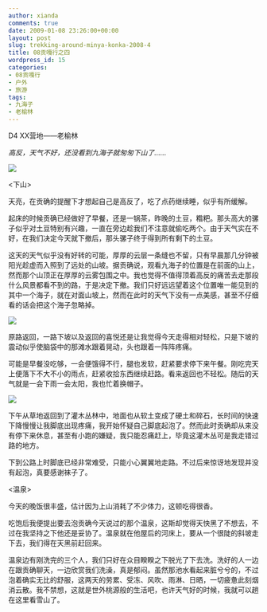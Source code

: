 ```yaml
---
author: xianda
comments: true
date: 2009-01-08 23:26:00+00:00
layout: post
slug: trekking-around-minya-konka-2008-4
title: 08贡嘎行之四
wordpress_id: 15
categories:
- 08贡嘎行
- 户外
- 旅游
tags:
- 九海子
- 老榆林
---
```


D4 XX营地——老榆林



_高反，天气不好，还没看到九海子就匆匆下山了……_



![](http://fwve8w.blu.livefilestore.com/y1pRSv2bppfxexnT-9PcytdNRebK_bHKJBbe6i34T99aNrH3Al3T92PeptuJTb8b29_vjrNQpJH1Xk/DSC_1259.JPG)



<下山>



天亮，在贡确的提醒下才想起自己是高反了，吃了点药继续睡，似乎有所缓解。



起床的时候贡确已经做好了早餐，还是一锅茶，昨晚的土豆，糌粑。那头高大的骡子似乎对土豆特别有兴趣，一直在旁边趁我们不注意就偷吃两个。由于天气实在不好，在我们决定今天就下撤后，那头骡子终于得到所有剩下的土豆。



这天的天气似乎没有好转的可能，厚厚的云层一条缝也不留，只有早晨那几分钟被阳光趁虚而入照到了远处的山坡。据贡确说，观看九海子的位置是在前面的山上，然而那个山顶正在厚厚的云雾包围之中。我也觉得不值得顶着高反的痛苦去走那段什么风景都看不到的路，于是决定下撤。我们只好远远望着这个位置唯一能见到的其中一个海子，就在对面山坡上，然而在此时的天气下没有一点美感，甚至不仔细看的话会把这个海子忽略掉。

<!-- more -->

![](http://fwve8w.blu.livefilestore.com/y1pHPiEJqNCdz6BiTOn4ZHF1-e5GKwoIZR2CqOA6YQ9GvLc7UCviKCwDfKkQm8bPglxze05tqzckKIS3o6JbHU4xw/DSC_1261.jpg)



原路返回，一路下坡以及返回的喜悦还是让我觉得今天走得相对轻松，只是下坡的震动似乎使脑袋中的那滩水跟着晃动，头也跟着一阵阵疼痛。



可能是早餐没吃够，一会便饿得不行，腿也发软，赶紧要求停下来午餐。刚吃完天上便落下不大不小的雨点，赶紧收拾东西继续赶路。看来返回也不轻松。随后的天气就是一会下雨一会太阳，我也忙着换帽子。



![](http://fwve8w.blu.livefilestore.com/y1p6jTimXWnesiJpGNuBNwp6OQMBWRfwjN_JUH2BROy1YQbSlkam6NTwmLnsa5CLaF0xPLaQpPJue8/DSC_1265.jpg)



下午从草地返回到了灌木丛林中，地面也从软土变成了硬土和碎石，长时间的快速下降慢慢让我脚底出现疼痛，我开始怀疑自己脚底起泡了。然而此时贡确却从来没有停下来休息，甚至有小跑的嫌疑，我只能忍痛赶上，毕竟这灌木丛可是我走错过路的地方。



下到公路上时脚底已经非常难受，只能小心翼翼地走路。不过后来惊讶地发现并没有起泡，真要感谢袜子了。



<温泉>



今天的晚饭很丰盛，估计因为上山消耗了不少体力，这顿吃得很香。



吃饱后我便提出要去泡贡确今天说过的那个温泉，这斯却觉得天快黑了不想去，不过在我坚持之下他还是妥协了。温泉就在他屋后的河床上，要从一个很陡的斜坡走下去，我们得在天黑前赶回来。



温泉边有刚洗完的三个人，我们只好在众目睽睽之下脱光了下去洗。洗好的人一边在跟贡确聊天，一边欣赏我们洗澡，真是郁闷。虽然那池水看起来脏兮兮的，不过泡着确实无比的舒服，这两天的劳累、受冻、风吹、雨淋、日晒，一切疲惫此刻烟消云散。我不禁想，这就是世外桃源般的生活吧，也许天气好的时候，我就可以趟在这里看雪山了。
